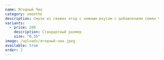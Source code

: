 ```yaml
---
name: Ягодный Чиа
category: smoothe
description: Смузи из свежих ягод с нежным вкусом с добавлением семян Чиа
variants:
  - price: 200
    description: Стандартный размер
    size: "0.35"
image: /uploads/ягодный-чиа.jpeg
available: true
order: 2
---
```

